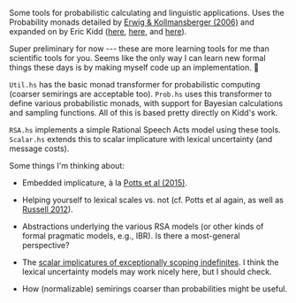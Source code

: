 Some tools for probabilistic calculating and linguistic applications. Uses the
Probability monads detailed by [Erwig & Kollmansberger (2006)][1] and expanded
on by Eric Kidd ([here][2], [here][3], and [here][4]).

Super preliminary for now --- these are more learning tools for me than
scientific tools for you. Seems like the only way I can learn new formal things
these days is by making myself code up an implementation. 🤫

`Util.hs` has the basic monad transformer for probabilistic computing (coarser
semirings are acceptable too). `Prob.hs` uses this transformer to define
various probabilistic monads, with support for Bayesian calculations and
sampling functions. All of this is based pretty directly on Kidd's work.

`RSA.hs` implements a simple Rational Speech Acts model using these tools.
`Scalar.hs` extends this to scalar implicature with lexical uncertainty (and
message costs).

Some things I'm thinking about:

-   Embedded implicature, à la [Potts et al (2015)][5].

-   Helping yourself to lexical scales vs. not (cf. Potts et al again, as well
    as [Russell 2012][6]).

-   Abstractions underlying the various RSA models (or other kinds of formal
    pragmatic models, e.g., IBR). Is there a most-general perspective?

-   The [scalar implicatures of exceptionally scoping indefinites][7]. I think
    the lexical uncertainty models may work nicely here, but I should check.

-   How (normalizable) semirings coarser than probabilities might be useful.

[1]: https://web.engr.oregonstate.edu/~erwig/papers/PFP_JFP06.pdf
[2]: http://www.randomhacks.net/2007/02/21/refactoring-probability-distributions/
[3]: http://www.randomhacks.net/files/build-your-own-probability-monads.pdf
[4]: https://github.com/emk/haskell-probability-monads
[5]: https://academic.oup.com/jos/article-abstract/33/4/755/2563037
[6]: http://semanticsarchive.net/Archive/WY1YTRhM/
[7]: http://ling.auf.net/lingbuzz/003181

